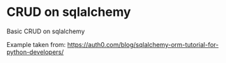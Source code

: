 # CRUD on sqlalchemy

Basic CRUD on sqlalchemy

Example taken from: https://auth0.com/blog/sqlalchemy-orm-tutorial-for-python-developers/